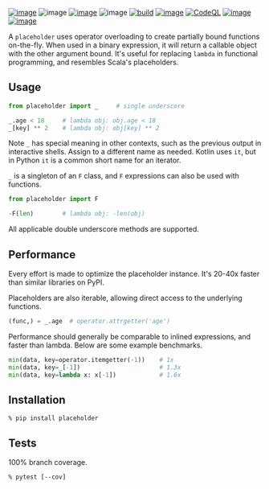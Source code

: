 [![image](https://img.shields.io/pypi/v/placeholder.svg)](https://pypi.org/project/placeholder/)
![image](https://img.shields.io/pypi/pyversions/placeholder.svg)
[![image](https://pepy.tech/badge/placeholder)](https://pepy.tech/project/placeholder)
![image](https://img.shields.io/pypi/status/placeholder.svg)
[![build](https://github.com/coady/placeholder/actions/workflows/build.yml/badge.svg)](https://github.com/coady/placeholder/actions/workflows/build.yml)
[![image](https://codecov.io/gh/coady/placeholder/branch/main/graph/badge.svg)](https://codecov.io/gh/coady/placeholder/)
[![CodeQL](https://github.com/coady/placeholder/actions/workflows/github-code-scanning/codeql/badge.svg)](https://github.com/coady/placeholder/actions/workflows/github-code-scanning/codeql)
[![image](https://img.shields.io/endpoint?url=https://raw.githubusercontent.com/astral-sh/ruff/main/assets/badge/v2.json)](https://github.com/astral-sh/ruff)
[![image](https://mypy-lang.org/static/mypy_badge.svg)](https://mypy-lang.org/)

A `placeholder` uses operator overloading to create partially bound functions on-the-fly. When used in a binary expression, it will return a callable object with the other argument bound. It's useful for replacing `lambda` in functional programming, and resembles Scala's placeholders.

## Usage
```python
from placeholder import _     # single underscore

_.age < 18     # lambda obj: obj.age < 18
_[key] ** 2    # lambda obj: obj[key] ** 2
```

Note `_` has special meaning in other contexts, such as the previous output in interactive shells. Assign to a different name as needed. Kotlin uses `it`, but in Python `it` is a common short name for an iterator.

`_` is a singleton of an `F` class, and `F` expressions can also be used with functions.

```python
from placeholder import F

-F(len)        # lambda obj: -len(obj)
```

All applicable double underscore methods are supported.

## Performance
Every effort is made to optimize the placeholder instance. It's 20-40x faster than similar libraries on PyPI.

Placeholders are also iterable, allowing direct access to the underlying functions.

```python
(func,) = _.age  # operator.attrgetter('age')
```

Performance should generally be comparable to inlined expressions, and faster than lambda. Below are some example benchmarks.

```python
min(data, key=operator.itemgetter(-1))    # 1x
min(data, key=_[-1])                      # 1.3x
min(data, key=lambda x: x[-1])            # 1.6x
```

## Installation
```console
% pip install placeholder
```

## Tests
100% branch coverage.

```console
% pytest [--cov]
```

